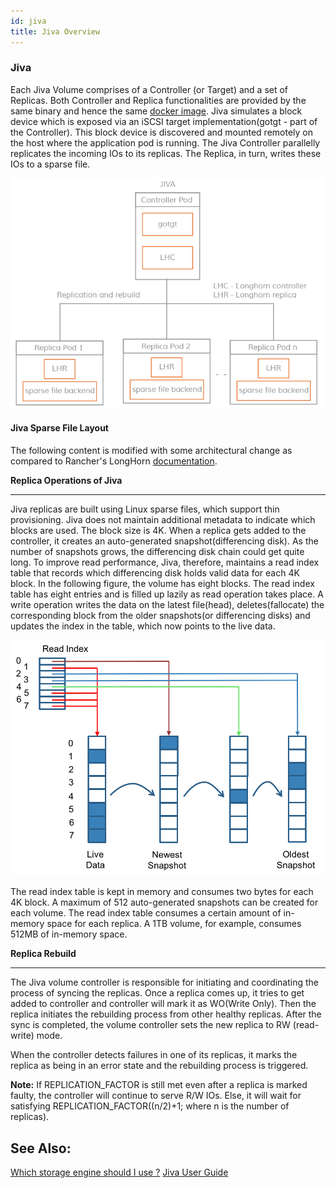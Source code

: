 ```yaml
---
id: jiva
title: Jiva Overview
---
```





### Jiva

Each Jiva Volume comprises of a Controller (or Target) and a set of Replicas. Both Controller and Replica functionalities are provided by the same binary and hence the same [docker image](https://hub.docker.com/r/openebs/jiva/). Jiva simulates a block device which is exposed via an iSCSI target implementation(gotgt - part of the Controller). This block device is discovered and mounted remotely on the host where the application pod is running. The Jiva Controller parallelly replicates the incoming IOs to its replicas. The Replica, in turn, writes these IOs to a sparse file.

![Jiva storage engine of OpenEBS](../assets/jiva.png)

#### Jiva Sparse File Layout

The following content is modified with some architectural change as compared to Rancher's LongHorn [documentation](https://rancher.com/microservices-block-storage/).

**Replica Operations of Jiva**

------

Jiva replicas are built using Linux sparse files, which support thin provisioning. Jiva does not maintain additional metadata to indicate which blocks are used. The block size is 4K. When a replica gets added to the controller, it creates an auto-generated snapshot(differencing disk). As the number of snapshots grows, the differencing disk chain could get quite long. To improve read performance, Jiva, therefore, maintains a read index table that records which differencing disk holds valid data for each 4K block. In the following figure, the volume has eight blocks. The read index table has eight entries and is filled up lazily as read operation takes place. A write operation writes the data on the latest file(head), deletes(fallocate) the corresponding block from the older snapshots(or differencing disks) and updates the index in the table, which now points to the live data.

![Longhorn read index](../assets/Longhorn-blog-new.png)

The read index table is kept in memory and consumes two bytes for each 4K block. A maximum of 512 auto-generated snapshots can be created for each volume. The read index table consumes a certain amount of in-memory space for each replica. A 1TB volume, for example, consumes 512MB of in-memory space.

**Replica Rebuild**

------

The Jiva volume controller is responsible for initiating and coordinating the process of syncing the replicas. Once a replica comes up, it tries to get added to controller and controller will mark it as WO(Write Only). Then the replica initiates the rebuilding process from other healthy replicas. After the sync is completed, the volume controller sets the new replica to RW (read-write) mode.

When the controller detects failures in one of its replicas, it marks the replica as being in an error state and the rebuilding process is triggered.

**Note:** If REPLICATION_FACTOR is still met even after a replica is marked faulty, the controller will continue to serve R/W IOs. Else, it will wait for satisfying REPLICATION_FACTOR((n/2)+1; where n is the number of replicas).


## See Also:

[Which storage engine should I use ?](/docs/next/casengines.html#cstor-vs-jiva-vs-localpv-features-comparison) [Jiva User Guide ](/docs/next/jivaguide.html)

